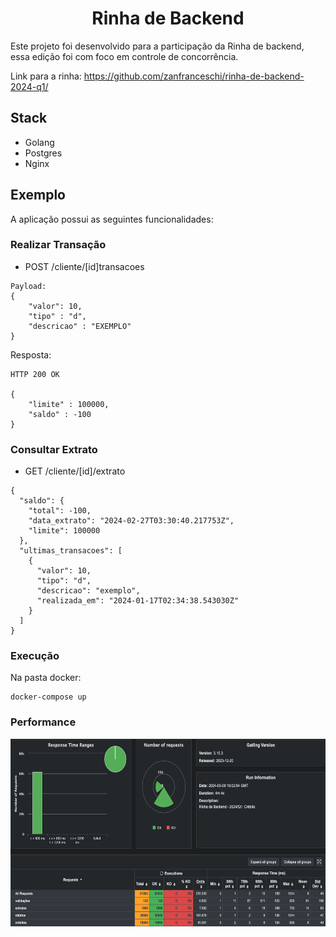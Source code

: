 <h1 align="center"> Rinha de Backend</h1>


Este projeto foi desenvolvido para a participação da Rinha de backend, essa edição foi com foco em controle de concorrência.

Link para a rinha: https://github.com/zanfranceschi/rinha-de-backend-2024-q1/

## Stack

* Golang
* Postgres
* Nginx

## Exemplo
A aplicação possui as seguintes funcionalidades:

### Realizar Transação
* POST /cliente/[id]transacoes
``` 
Payload:
{
    "valor": 10,
    "tipo" : "d",
    "descricao" : "EXEMPLO"
}
```
Resposta:
```
HTTP 200 OK

{
    "limite" : 100000,
    "saldo" : -100
}
```

### Consultar Extrato
* GET /cliente/[id]/extrato
```
{
  "saldo": {
    "total": -100,
    "data_extrato": "2024-02-27T03:30:40.217753Z",
    "limite": 100000
  },
  "ultimas_transacoes": [
    {
      "valor": 10,
      "tipo": "d",
      "descricao": "exemplo",
      "realizada_em": "2024-01-17T02:34:38.543030Z"
    }
  ]
}
``` 
### Execução
Na pasta docker:
```
docker-compose up 
```

### Performance

<p align="center">
  <img src="imagens/performance.png"  width="600" height="300">
</p>
